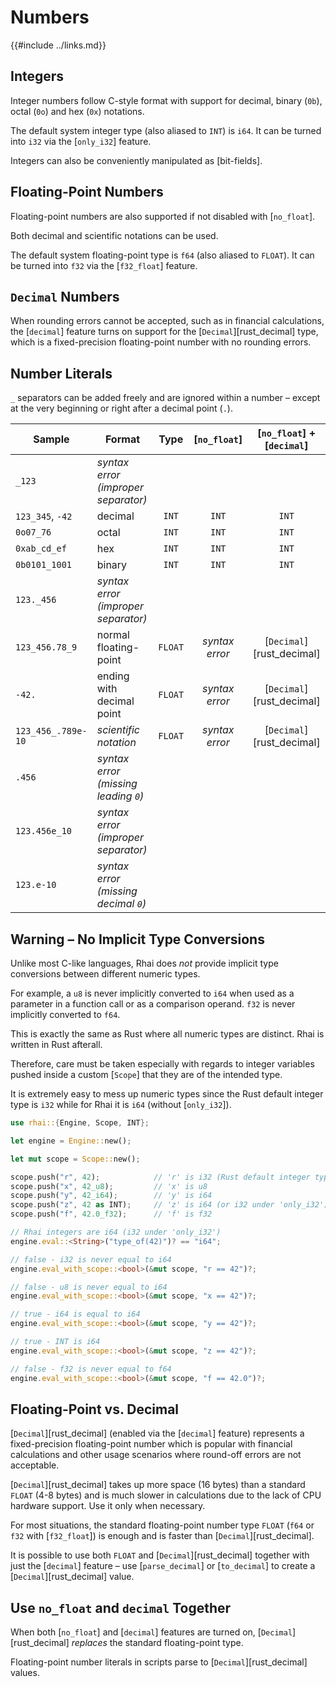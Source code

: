 Numbers
=======

{{#include ../links.md}}


Integers
--------

Integer numbers follow C-style format with support for decimal, binary (`0b`), octal (`0o`) and hex (`0x`) notations.

The default system integer type (also aliased to `INT`) is `i64`. It can be turned into `i32` via the [`only_i32`] feature.

Integers can also be conveniently manipulated as [bit-fields].


Floating-Point Numbers
----------------------

Floating-point numbers are also supported if not disabled with [`no_float`].

Both decimal and scientific notations can be used.

The default system floating-point type is `f64` (also aliased to `FLOAT`).
It can be turned into `f32` via the [`f32_float`] feature.


`Decimal` Numbers
-----------------

When rounding errors cannot be accepted, such as in financial calculations, the [`decimal`] feature
turns on support for the [`Decimal`][rust_decimal] type, which is a fixed-precision floating-point
number with no rounding errors.


Number Literals
---------------

`_` separators can be added freely and are ignored within a number &ndash; except at the very beginning or right after
a decimal point (`.`).

| Sample             | Format                               |  Type   |  [`no_float`]  | [`no_float`] + [`decimal`] |
| ------------------ | ------------------------------------ | :-----: | :------------: | :------------------------: |
| `_123`             | _syntax error (improper separator)_  |         |                |                            |
| `123_345`, `-42`   | decimal                              |  `INT`  |     `INT`      |           `INT`            |
| `0o07_76`          | octal                                |  `INT`  |     `INT`      |           `INT`            |
| `0xab_cd_ef`       | hex                                  |  `INT`  |     `INT`      |           `INT`            |
| `0b0101_1001`      | binary                               |  `INT`  |     `INT`      |           `INT`            |
| `123._456`         | _syntax error (improper separator)_  |         |                |                            |
| `123_456.78_9`     | normal floating-point                | `FLOAT` | _syntax error_ | [`Decimal`][rust_decimal]  |
| `-42.`             | ending with decimal point            | `FLOAT` | _syntax error_ | [`Decimal`][rust_decimal]  |
| `123_456_.789e-10` | _scientific notation_                | `FLOAT` | _syntax error_ | [`Decimal`][rust_decimal]  |
| `.456`             | _syntax error (missing leading `0`)_ |         |                |                            |
| `123.456e_10`      | _syntax error (improper separator)_  |         |                |                            |
| `123.e-10`         | _syntax error (missing decimal `0`)_ |         |                |                            |


Warning &ndash; No Implicit Type Conversions
-------------------------------------------

Unlike most C-like languages, Rhai does _not_ provide implicit type conversions between different
numeric types.

For example, a `u8` is never implicitly converted to `i64` when used as a parameter in a function
call or as a comparison operand.  `f32` is never implicitly converted to `f64`.

This is exactly the same as Rust where all numeric types are distinct.  Rhai is written in Rust afterall.

Therefore, care must be taken especially with regards to integer variables pushed inside a custom [`Scope`]
that they are of the intended type.

It is extremely easy to mess up numeric types since the Rust default integer type is `i32` while for
Rhai it is `i64` (without [`only_i32`]).

```rust
use rhai::{Engine, Scope, INT};

let engine = Engine::new();

let mut scope = Scope::new();

scope.push("r", 42);            // 'r' is i32 (Rust default integer type)
scope.push("x", 42_u8);         // 'x' is u8
scope.push("y", 42_i64);        // 'y' is i64
scope.push("z", 42 as INT);     // 'z' is i64 (or i32 under 'only_i32')
scope.push("f", 42.0_f32);      // 'f' is f32

// Rhai integers are i64 (i32 under 'only_i32')
engine.eval::<String>("type_of(42)")? == "i64";

// false - i32 is never equal to i64
engine.eval_with_scope::<bool>(&mut scope, "r == 42")?;

// false - u8 is never equal to i64
engine.eval_with_scope::<bool>(&mut scope, "x == 42")?;

// true - i64 is equal to i64
engine.eval_with_scope::<bool>(&mut scope, "y == 42")?;

// true - INT is i64
engine.eval_with_scope::<bool>(&mut scope, "z == 42")?;

// false - f32 is never equal to f64
engine.eval_with_scope::<bool>(&mut scope, "f == 42.0")?;
```


Floating-Point vs. Decimal
--------------------------

[`Decimal`][rust_decimal] (enabled via the [`decimal`] feature) represents a fixed-precision
floating-point number which is popular with financial calculations and other usage scenarios where
round-off errors are not acceptable.

[`Decimal`][rust_decimal] takes up more space (16 bytes) than a standard `FLOAT` (4-8 bytes) and is
much slower in calculations due to the lack of CPU hardware support. Use it only when necessary.

For most situations, the standard floating-point number type `FLOAT` (`f64` or `f32` with
[`f32_float`]) is enough and is faster than [`Decimal`][rust_decimal].

It is possible to use both `FLOAT` and [`Decimal`][rust_decimal] together with just the [`decimal`] feature
&ndash; use [`parse_decimal`] or [`to_decimal`] to create a [`Decimal`][rust_decimal] value.


Use `no_float` and `decimal` Together
------------------------------------

When both [`no_float`] and [`decimal`] features are turned on, [`Decimal`][rust_decimal] _replaces_
the standard floating-point type.

Floating-point number literals in scripts parse to [`Decimal`][rust_decimal] values.
